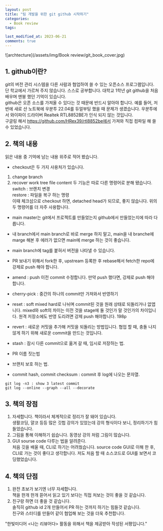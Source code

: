 ```yaml
---
layout: post
title: "팀 개발을 위한 git github 시작하기"
categories:
  - Book review
tags:

last_modified_at: 2023-06-21
comments: true
---
```

![archtecture](/assets/img/Book review/git_book_cover.jpg)

## 1. github이란? 
git의 버전 관리 시스템을 다른 사람과 협업하여 쓸 수 있는 오픈소스 프로그램입니다.  
단 학교에서 가르쳐 주지 않습니다. 스스로 공부합니다. 대학교 1학년 git github을 처음 배우며 맨붕 했던 기억이 있습니다.  
github은 오픈 소스를 가져올 수 있다는 것 때문에 반드시 알아야 합니다. 
예를 들어, 저번에 새로 산 노트북에 우분투 22.04를 듀얼부팅 했을 때 문제가 생겼습니다. 우분투에서 와이파이 드라이버 Realtek RTL8852BE가 인식 되지 않는 것입니다.  
구글링 해서 https://github.com/HRex39/rtl8852be에서 가져와 직접 컴파일 해 쓸 수 있었습니다.  

## 2. 책의 내용 
읽은 내용 중 기억에 남는 내용 위주로 적어 봤습니다.

- checkout은 두 가지 사용처가 있습니다.  
1. change branch
2. recover work tree file content
두 기능은 따로 다른 명령어로 분해 됐습니다.  
switch : 브랜치 변경  
restore : 파일을 복구 하는 명령   
이때 체크섬으로 checkout 하면, detached head가 되므로, 좋지 않습니다. 위의 두 명령어를 더 자주 사용합니다.  

- main master는 git에서 프로젝트를 만들었는지 github에서 만들었는지에 따라 다릅니다.  

- 내 branch에서 main branch로 바로 merge 하지 말고, main을 내 branche에 marge 해본 후 에러가 없으면 main에 merge 하는 것이 좋습니다.  

- main branch에 tag를 붙혀서 버전을 나타낼 수 있습니다.  
- PR 보내기 위해서 fork한 후, upstream 등록한 후 rebase해서 fetch한 repo에 강제로 push 해야 합니다.  
- amend : push 이전 commit 수정합니다. 만약 push 했다면, 강제로 push 해야 합니다.  
- cherry-pick : 중간의 하나의 commit만 가져와서 반영하기  
- reset : soft mixed hard로 나뉘며 commit된 것을 원래 상태로 되돌리거나 없앱니다. mixed와 soft의 차이는 이전 것을 stage에 둘 것인가 말 것인가의 차이입니다. 원격 저장소에도 반영 도리려면 강제 push 해야합니다. 198p  
- revert : 새로운 커밋을 추가해 커밋을 되돌리는 방법입니다. 협업 할 때, 충돌 나지 않게 하기 위해 새로운 commit을 만드는 것입니다.  
- stash : 잠시 다른 commit으로 옮겨 갈 때, 임시로 저장하는 법.  
- PR 이름 짓는법
- 브랜치 보호 하는 법.  
- commit hash, commit checksum : commit 후 log에 나오는 문자열.  
```
git log -n3 : show 3 latest commit
git log --online --graph --all --decorate
```

## 3. 책의 장점
1. 자세합니다. 책이라서 체계적으로 정리가 잘 돼어 있습니다.  
생활코딩, 얄코 등등 많은 깃헙 강의가 있었는데 강의 형식이다 보니, 정리하기가 힘들었습니다.  
2. 그림을 통해 이해하기 쉽습니다. 동영상 강의 처럼  그림이 많습니다.  
3. GUI sourse code 다루는 법을 알려준다.  
처음 깃을 배울 때, CLI로 하기는 어려웠습니다. source code GUI로 이해 한 후, CLI로 가는 것이 좋다고 생각합니다. 
저도 처음 할 때 소스코드로 GUI를 보면서 코딩했었습니다.  

## 4. 책의 단점 
1. 완전 초보가 보기엔 너무 자세합니다.  
책을 한개 한개 뜯어서 읽고 있기 보다는 직접 처보는 것이 좋을 것 같습니다.  
2. 친구랑 하면 더 좋을 것 같습니다.  
솔직히 github id 2개 만들어서 PR 하는 것까지 하기는 힘들것 같습니다.  
친구와 스터디를 만들어 같이 협업해 보는 것을 더욱 추천합니다.  

"한빛미디어 \<나는 리뷰어다\> 활동을 위해서 책을 제공받아 작성된 서평입니다."